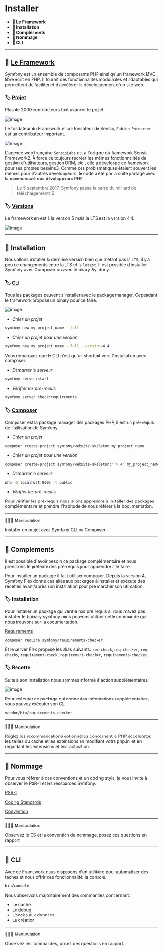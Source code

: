 # Installer

*  🔖 **Le Framework**
*  🔖 **Installation**
*  🔖 **Compléments**
*  🔖 **Nommage**
*  🔖 **CLI**

___

## 📑 [Le Framework](https://symfony.com/)

Symfony est un ensemble de composants PHP ainsi qu'un framework MVC libre écrit en PHP. Il fournit des fonctionnalités modulables et adaptables qui permettent de faciliter et d’accélérer le développement d'un site web.

### 🏷️ **[Projet](https://github.com/symfony/symfony)**

Plus de 2000 contributeurs font avancer le projet.

![image](https://raw.githubusercontent.com/seeren-training/Symfony/master/wiki/resources/contributeurs.png)

Le fondateur du Framework et co-fondateur de Sensio, `Fabien Potencier` est un contributeur important.

![image](https://raw.githubusercontent.com/seeren-training/Symfony/master/wiki/resources/contributeurs-detail.png)

L'agence web française `SensioLabs` est à l'origine du framework Sensio Framework2. À force de toujours recréer les mêmes fonctionnalités de gestion d'utilisateurs, gestion ORM, etc., elle a développé ce framework pour ses propres besoins3. Comme ces problématiques étaient souvent les mêmes pour d'autres développeurs, le code a été par la suite partagé avec la communauté des développeurs PHP.

> Le 5 septembre 2017, Symfony passe la barre du milliard de téléchargements.5


### 🏷️ **[Versions](https://symfony.com/releases)**

Le framework en est à la version 5 mais la LTS est la version 4.4.

![image](https://raw.githubusercontent.com/seeren-training/Symfony/master/wiki/resources/roadmap.png)

___

## 📑 [Installation](https://www.php.net/manual/fr/language.oop5.visibility.php)

Nous allons installer la dernière version bien que n'étant pas la `LTS`, il y a peu de changements entre la LTS et la `latest`. Il est possible d'installer Symfony avec Composer ou avec le birary Symfony.

### 🏷️ **[CLI](https://symfony.com/download)**

Tous les packages peuvent s'installer avec le package manager. Cependant le framework propose un binary pour ce faire.

![image](https://raw.githubusercontent.com/seeren-training/Symfony/master/wiki/resources/symfony-cli.png)

* *Créer un projet*

```bash
symfony new my_project_name --full
```

* *Créer un projet pour une version*

```bash
symfony new my_project_name --full --version=4.4
```

Vous remarquez que le CLI n'est qu'un shortcut vers l'installation avec composer.

* *Démarrer le serveur*

```bash
symfony server:start
```

* *Vérifier les pré-requis*

```bash
symfony server check:requirements
```

### 🏷️ **[Composer](https://getcomposer.org/)**

Composer est la package manager des packages PHP, il est un pré-requis de l’utilisation de Symfony.

* *Créer un projet*

```bash
composer create-project symfony/website-skeleton my_project_name
```

* *Créer un projet pour une version*

```bash
composer create-project symfony/website-skeleton:"^4.4" my_project_name
```

* *Démarrer le serveur*

```bash
php -S localhost:8000 -t public
```

* *Vérifier les pré-requis*

Pour vérifier les pré-requis nous allons apprendre à installer des packages complémentaire et prendre l'habitude de nous référer à la documentation.

___

👨🏻‍💻 Manipulation

Installer un projet avec Symfony CLI ou Composer.

___

## 📑 Compléments

Il est possible d'avoir besoin de package complémentaire et nous prendrons le prétexte des pré-requis pour apprendre à le faire.

Pour installer un package il faut utiliser composer. Depuis la version 4, Symfony Flex donne des alias aux packages à installer et exécute des recettes avant/après son installation pour pré marcher son utilisation.

### 🏷️ **Installation**

Pour installer un package qui vérifie nos pre requis si vous n'avez pas installer le bainary symfony nous pouvons utiliser cette commande que nous trouvons sur la documentation.

[Requirements](https://symfony.com/doc/4.2/reference/requirements.html)

```bash
composer require symfony/requirements-checker
```

Et le server Flex propose les alias suivants: `req-check`, `req-checker`, `req-checks`, `requirement-check`, `requirement-checker`, `requirements-checker`.

### 🏷️ **Recette**

Suite à son installation nous sommes informé d'action supplémentaires.

![image](https://raw.githubusercontent.com/seeren-training/Symfony/master/wiki/resources/receipt.png)

Pour exécuter ce package qui donne des informations supplémentaires, vous pouvez exécuter son CLI.

```bash
vendor/bin/requirements-checker
```

___

👨🏻‍💻 Manipulation

Réglez les recommandations optionnelles concernant le PHP accelerator, les tailles du cache et les extensions en modifiant votre php.ini et en regardant les extensions et leur activation.

___

## 📑 Nommage

Pour vous référer à des conventions et un coding style, je vous invite à observer le PSR-1 et les ressources Symfony.

[PSR-1](https://www.php-fig.org/psr/psr-1/)

[Coding Standards](https://symfony.com/doc/current/contributing/code/standards.html#structure)

[Convention](https://symfony.com/doc/current/contributing/code/conventions.html)

___

👨🏻‍💻 Manipulation

Observez le CS et la convention de nommage, posez des questions en rapport

___

## 📑 CLI

Avec ce Framework nous disposons d'un utilitaire pour automatiser des taches et nous offrir des fonctionnalité: la console.

```bash
bin/console
```

Nous observons majoritairement des commandes concernant:
* Le cache
* Le debug
* L'accès aux données
* La création

___

👨🏻‍💻 Manipulation

Observez les commandes, posez des questions en rapport.